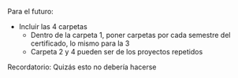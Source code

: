 Para el futuro:
- Incluir las 4 carpetas
  - Dentro de la carpeta 1, poner carpetas por cada semestre del certificado, lo mismo para la 3
  - Carpeta 2 y 4 pueden ser de los proyectos repetidos

Recordatorio: Quizás esto no debería hacerse
